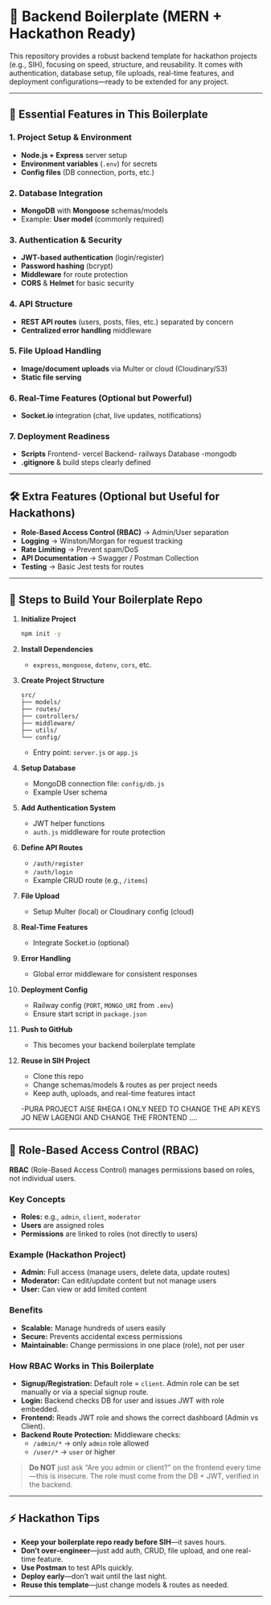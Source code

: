 # 🚀 Backend Boilerplate (MERN + Hackathon Ready)

This repository provides a robust backend template for hackathon projects (e.g., SIH), focusing on speed, structure, and reusability. It comes with authentication, database setup, file uploads, real-time features, and deployment configurations—ready to be extended for any project.

---

## 🔑 Essential Features in This Boilerplate

### 1. **Project Setup & Environment**
- **Node.js + Express** server setup
- **Environment variables** (`.env`) for secrets
- **Config files** (DB connection, ports, etc.)

### 2. **Database Integration**
- **MongoDB** with **Mongoose** schemas/models
- Example: **User model** (commonly required)

### 3. **Authentication & Security**
- **JWT-based authentication** (login/register)
- **Password hashing** (bcrypt)
- **Middleware** for route protection
- **CORS** & **Helmet** for basic security

### 4. **API Structure**
- **REST API routes** (users, posts, files, etc.) separated by concern
- **Centralized error handling** middleware

### 5. **File Upload Handling**
- **Image/document uploads** via Multer or cloud (Cloudinary/S3)
- **Static file serving**

### 6. **Real-Time Features** (Optional but Powerful)
- **Socket.io** integration (chat, live updates, notifications)

### 7. **Deployment Readiness**
- **Scripts** 
    Frontend- vercel
    Backend- railways
    Database -mongodb
- **.gitignore** & build steps clearly defined

---

## 🛠️ Extra Features (Optional but Useful for Hackathons)
- **Role-Based Access Control (RBAC)** → Admin/User separation
- **Logging** → Winston/Morgan for request tracking
- **Rate Limiting** → Prevent spam/DoS
- **API Documentation** → Swagger / Postman Collection
- **Testing** → Basic Jest tests for routes

---

## 🚀 Steps to Build Your Boilerplate Repo

1. **Initialize Project**
   ```bash
   npm init -y
   ```
2. **Install Dependencies**
   - `express`, `mongoose`, `dotenv`, `cors`, etc.

3. **Create Project Structure**
   ```
   src/
   ├── models/
   ├── routes/
   ├── controllers/
   ├── middleware/
   ├── utils/
   └── config/
   ```
   - Entry point: `server.js` or `app.js`

4. **Setup Database**
   - MongoDB connection file: `config/db.js`
   - Example User schema

5. **Add Authentication System**
   - JWT helper functions
   - `auth.js` middleware for route protection

6. **Define API Routes**
   - `/auth/register`
   - `/auth/login`
   - Example CRUD route (e.g., `/items`)

7. **File Upload**
   - Setup Multer (local) or Cloudinary config (cloud)

8. **Real-Time Features**
   - Integrate Socket.io (optional)

9. **Error Handling**
   - Global error middleware for consistent responses

10. **Deployment Config**
    - Railway config (`PORT`, `MONGO_URI` from `.env`)
    - Ensure start script in `package.json`

11. **Push to GitHub**
    - This becomes your backend boilerplate template

12. **Reuse in SIH Project**
    - Clone this repo
    - Change schemas/models & routes as per project needs
    - Keep auth, uploads, and real-time features intact


    -PURA PROJECT AISE RHEGA I ONLY NEED TO CHANGE THE API KEYS JO NEW LAGENGI AND CHANGE THE FRONTEND ....
---

## 🔐 Role-Based Access Control (RBAC)

**RBAC** (Role-Based Access Control) manages permissions based on roles, not individual users.

### **Key Concepts**
- **Roles:** e.g., `admin`, `client`, `moderator`
- **Users** are assigned roles
- **Permissions** are linked to roles (not directly to users)

### **Example (Hackathon Project)**
- **Admin:** Full access (manage users, delete data, update routes)
- **Moderator:** Can edit/update content but not manage users
- **User:** Can view or add limited content

### **Benefits**
- **Scalable:** Manage hundreds of users easily
- **Secure:** Prevents accidental excess permissions
- **Maintainable:** Change permissions in one place (role), not per user

### **How RBAC Works in This Boilerplate**
- **Signup/Registration:** Default role = `client`. Admin role can be set manually or via a special signup route.
- **Login:** Backend checks DB for user and issues JWT with role embedded.
- **Frontend:** Reads JWT role and shows the correct dashboard (Admin vs Client).
- **Backend Route Protection:** Middleware checks:
  - `/admin/*` → only `admin` role allowed
  - `/user/*` → `user` or higher

> **Do NOT** just ask “Are you admin or client?” on the frontend every time—this is insecure. The role must come from the DB + JWT, verified in the backend.

---

## ⚡ Hackathon Tips

- **Keep your boilerplate repo ready before SIH**—it saves hours.
- **Don’t over-engineer**—just add auth, CRUD, file upload, and one real-time feature.
- **Use Postman** to test APIs quickly.
- **Deploy early**—don’t wait until the last night.
- **Reuse this template**—just change models & routes as needed.

---